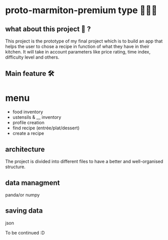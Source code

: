 # proto-marmiton-premium type 👩🏽‍🍳

## what about this project 🧠 ? 

This project is the prototype of my final project which is to build an app that helps the user to chose a recipe in function of what they have in their kitchen. It will take in account parameters like price rating, time index, difficulty level and others. 

## Main feature 🛠️

# menu 
  - food inventory
  - ustensils & __ inventory
  - profile creation
  - find recipe (entrée/plat/dessert)
  - create a recipe

## architecture 
The project is divided into different files to have a better and well-organised structure. 

## data managment 
panda/or numpy

## saving data 
json

To be continued :D
